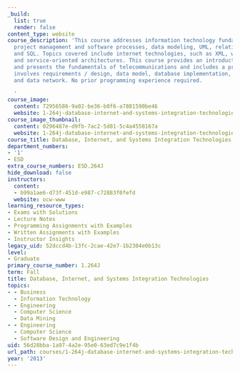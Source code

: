 ```yaml
---
_build:
  list: true
  render: false
content_type: website
course_description: 'This course addresses information technology fundamentals, including
  project management and software processes, data modeling, UML, relational databases
  and SQL. Topics covered include internet technologies, such as XML, web services,
  and service-oriented architectures. This course provides an introduction to security
  and presents the fundamentals of telecommunications and includes a project that
  involves requirements / design, data model, database implementation, website, security
  and data network. No prior programming experience required.

  '
course_image:
  content: 72956586-9a02-be36-b0f6-a7881590be46
  website: 1-264j-database-internet-and-systems-integration-technologies-fall-2013
course_image_thumbnail:
  content: 0296487e-d9fb-7ac2-5d81-5c4a4558167a
  website: 1-264j-database-internet-and-systems-integration-technologies-fall-2013
course_title: Database, Internet, and Systems Integration Technologies
department_numbers:
- '1'
- ESD
extra_course_numbers: ESD.264J
hide_download: false
instructors:
  content:
  - b99a1ae6-d73f-451d-e987-c72883f0fefd
  website: ocw-www
learning_resource_types:
- Exams with Solutions
- Lecture Notes
- Programming Assignments with Examples
- Written Assignments with Examples
- Instructor Insights
legacy_uid: 52dccd4b-13fc-2cae-42e7-1b2304e0b13c
level:
- Graduate
primary_course_number: 1.264J
term: Fall
title: Database, Internet, and Systems Integration Technologies
topics:
- - Business
  - Information Technology
- - Engineering
  - Computer Science
  - Data Mining
- - Engineering
  - Computer Science
  - Software Design and Engineering
uid: 56d28bba-1a97-4a2e-95e0-63ed7c9e1f4b
url_path: courses/1-264j-database-internet-and-systems-integration-technologies-fall-2013
year: '2013'
---
```

